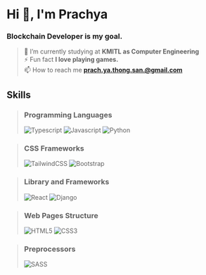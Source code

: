 # Hi 👋, I'm Prachya #

### Blockchain Developer is my goal. ###

> 🔭 I’m currently studying at **KMITL as Computer Engineering**<br>
  ⚡ Fun fact **I love playing games.**<br>
  📫 How to reach me **prach.ya.thong.san.@gmail.com**<br>

## Skills ##
> ### Programming Languages ###
> ![Typescript](https://img.shields.io/badge/TypeScript-007ACC?style=for-the-badge&logo=typescript&logoColor=white)
![Javascript](https://img.shields.io/badge/JavaScript-F7DF1E?style=for-the-badge&logo=javascript&logoColor=black)
![Python](https://img.shields.io/badge/Python-14354C?style=for-the-badge&logo=python&logoColor=white)

> ### CSS Frameworks ###
> ![TailwindCSS](https://img.shields.io/badge/Tailwind_CSS-38B2AC?style=for-the-badge&logo=tailwind-css&logoColor=white)
![Bootstrap](https://img.shields.io/badge/Bootstrap-563D7C?style=for-the-badge&logo=bootstrap&logoColor=white)

> ### Library and Frameworks ###
> ![React](https://img.shields.io/badge/React-20232A?style=for-the-badge&logo=react&logoColor=61DAFB)
![Django](https://img.shields.io/badge/Django-092E20?style=for-the-badge&logo=django&logoColor=white)

> ### Web Pages Structure ###
> ![HTML5](https://img.shields.io/badge/HTML5-E34F26?style=for-the-badge&logo=html5&logoColor=white)
![CSS3](https://img.shields.io/badge/CSS3-1572B6?style=for-the-badge&logo=css3&logoColor=white)

> ### Preprocessors ###
> ![SASS](https://img.shields.io/badge/Sass-CC6699?style=for-the-badge&logo=sass&logoColor=white)



